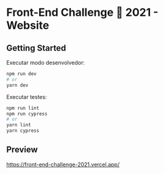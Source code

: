 # Front-End Challenge 🏅 2021 - Website

## Getting Started

Executar modo desenvolvedor:

```bash
npm run dev
# or
yarn dev
```

Executar testes:

```bash
npm run lint
npm run cypress
# or
yarn lint
yarn cypress
```

## Preview

https://front-end-challenge-2021.vercel.app/
